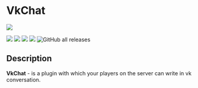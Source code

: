 # VkChat

![](https://repository-images.githubusercontent.com/454692062/701ecdba-87e0-4865-b954-68aceba05a6d)

![](https://img.shields.io/github/stars/laravelka/VkChat.svg?style=flat-square) ![](https://img.shields.io/github/forks/laravelka/VkChat.svg?style=flat-square) ![](https://img.shields.io/github/tag/laravelka/VkChat.svg?style=flat-square) ![](https://img.shields.io/github/issues/laravelka/VkChat.svg?style=flat-square)
![GitHub all releases](https://img.shields.io/github/downloads/laravelka/VkChat/total?style=flat-square)

## Description
**VkChat** - is a plugin with which your players on the server can write in vk conversation.

